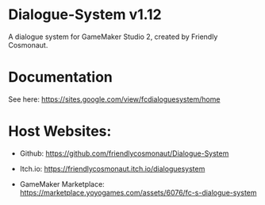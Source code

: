 # Dialogue-System v1.12
A dialogue system for GameMaker Studio 2, created by Friendly Cosmonaut.

# Documentation
See here: https://sites.google.com/view/fcdialoguesystem/home

# Host Websites:
- Github:
https://github.com/friendlycosmonaut/Dialogue-System

- Itch.io:
https://friendlycosmonaut.itch.io/dialoguesystem

- GameMaker Marketplace:
https://marketplace.yoyogames.com/assets/6076/fc-s-dialogue-system
